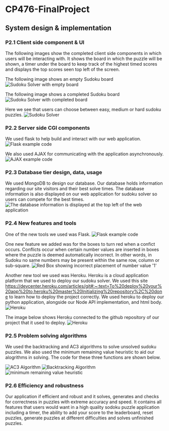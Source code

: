 # CP476-FinalProject

## System design & implementation

### P2.1 Client side component & UI    
The following images show the completed client side components in which users will be interacting with. It shows the board in which the puzzle will be shown, a timer under the board to keep track of the highest timed scores and displays the top scores seen top left of the screen.

The following image shows an empty Sudoku board
![Sudoku Solver with empty board](images/board2.png)

The following image shows a completed Sudoku board
![Sudoku Solver with completed board](images/board.png)

Here we see that users can choose between easy, medium or hard sudoku puzzles.
![Sudoku Solver](images/buttons.png)

### P2.2 Server side CGI components    
We used flask to help build and interact with our web application. 
![Flask example code](images/flask.png)

We also used AJAX for communicating with the application asynchronously. 
![AJAX example code](images/ajax.png)

### P2.3 Database tier design, data, usage  
We used MongoDB to design our database. Our database holds information regarding our site visitors and their best solve times. The database information is also displayed on our web application for sudoku solver so users can compete for the best times.
![The database information is displayed at the top left of the web application](images/db.png)

### P2.4 New features and tools  
One of the new tools we used was Flask. 
![Flask example code](images/flask.png)

One new feature we added was for the boxes to turn red when a confict occurs. Conflicts occur when certain number values are inserted in boxes where the puzzle is deemed automatically incorrect. In other words, in Sudoku no same numbers may be present within the same row, column or sub-square.
![Red Box showing incorrect placement of number value '1'](images/redbox.png)

Another new tool we used was Heroku. Heroku is a cloud application platform that we used to deploy our sudoku solver. We used this site https://devcenter.heroku.com/articles/git#:~:text=To%20deploy%20your%20app%20to,heroku%20master%20Initializing%20repository%2C%20done to learn how to deploy the project correctly. We used heroku to deploy our python application, alongside our Node API implementation, and html body.
![Heroku](images/heroku.png)

The image below shows Heroku connected to the github repository of our project that it used to deploy.
![Heroku](images/deploy2.png)

### P2.5 Problem solving algorithms
We used the backtracking and AC3 algorithms to solve unsolved sudoku puzzles. We also used the minimum remaining value heuristic to aid our alogrithms in solving. The code for these three functions are shown below.

![AC3 Algorithm](images/AC3.png)
![Backtracking Algorithm](images/backtracking.png)
![minimum remaining value heuristic](images/MRVH.png)

### P2.6 Efficiency and robustness  
Our application if efficient and robust and it solves, generates and checks for correctness in puzzles with extreme accuracy and speed. It contains all features that users would want in a high quality sodoku puzzle application including a timer, the ability to add your score to the leaderboard, reset puzzles, generate puzzles at different difficulties and solves unfinished puzzles.
